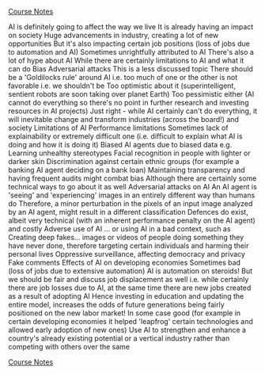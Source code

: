 [Course Notes](README.md)

AI is definitely going to affect the way we live
It is already having an impact on society
Huge advancements in industry, creating a lot of new opportunities
But it's also impacting certain job positions (loss of jobs due to automation and AI)
Sometimes unrightfully attributed to AI
There's also a lot of hype about AI
While there are certainly limitations to AI and what it can do
Bias
Adversarial attacks
This is a less discussed topic
There should be a 'Goldilocks rule' around AI i.e. too much of one or the other is not favorable i.e. we shouldn't be
Too optimistic about it (superintelligent, sentient robots are soon taking over planet Earth)
Too pessimistic either (AI cannot do everything so there's no point in further research and investing resources in AI projects)
Just right - while AI certainly can't do everything, it will inevitable change and transform industries (across the board!) and society
Limitations of AI
Performance limitations
Sometimes lack of explainability or extremely difficult one (i.e. difficult to explain what AI is doing and how it is doing it)
Biased AI agents due to biased data e.g.
Learning unhealthy stereotypes
Facial recognition in people with lighter or darker skin
Discrimination against certain ethnic groups (for example a banking AI agent deciding on a bank loan)
Maintaining transparency and having frequent audits might combat bias
Although there are certainly some technical ways to go about it as well
Adversarial attacks on AI
An AI agent is 'seeing' and 'experiencing' images in an entirely different way than humans do
Therefore, a minor perturbation in the pixels of an input image analyzed by an AI agent, might result in a different classification
Defences do exist, albeit very technical (with an inherent performance penalty on the AI agent) and costly
Adverse use of AI
... or using AI in a bad context, such as
Creating deep fakes... images or videos of people doing something they have never done, therefore targeting certain individuals and harming their personal lives
Oppressive surveillance, affecting democracy and privacy
Fake comments
Effects of AI on developing economies
Sometimes bad (loss of jobs due to extensive automation)
AI is automation on steroids!
But we should be fair and discuss job displacement as well i.e. while certainly there are job losses due to AI, at the same time there are new jobs created as a result of adopting AI
Hence investing in education and updating the entire model, increases the odds of future generations being fairly positioned on the new labor market!
In some case good (for example in certain developing economies it helped 'leapfrog' certain technologies and allowed early adoption of new ones)
Use AI to strengthen and enhance a country's already existing potential or a vertical industry rather than competing with others over the same

[Course Notes](README.md)
